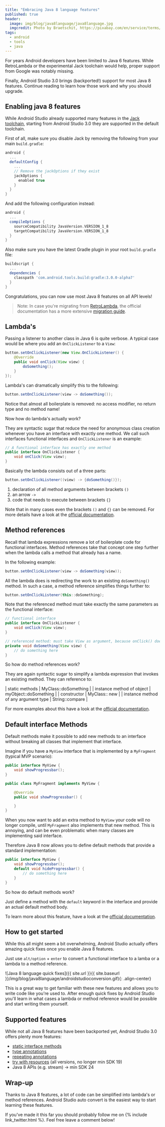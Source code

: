 ```yaml
---
title: "Embracing Java 8 language features"
published: true
header:
  image: img/blog/java8language/java8language.jpg
  imgcredit: Photo by Braetschit, https://pixabay.com/en/service/terms/#usage, cropped and added lambda
tags:
  - android
  - tools
  - java
---
```

For years Android developers have been limited to Java 6 features. While RetroLambda or the experimental Jack toolchain would help, proper support from Google was notably missing.

Finally, Android Studio 3.0 brings (backported!) support for most Java 8 features. Continue reading to learn how those work and why you should upgrade.

## Enabling java 8 features
While Android Studio already supported many features in the [Jack toolchain](https://developer.android.com/guide/platform/j8-jack.html), starting from Android Studio 3.0 they are supported in the default toolchain.

First of all, make sure you disable Jack by removing the following from your main `build.gradle`:

```groovy
android {
  ...
  defaultConfig {
    ...
    // Remove the jackOptions if they exist
    jackOptions {
      enabled true
    }
  }
}
```

And add the following configuration instead:

```groovy
android {
  ...
  compileOptions {
    sourceCompatibility JavaVersion.VERSION_1_8
    targetCompatibility JavaVersion.VERSION_1_8
  }
}
```

Also make sure you have the latest Gradle plugin in your root `build.gradle` file:

```groovy
buildscript {
  ...
  dependencies {
    classpath 'com.android.tools.build:gradle:3.0.0-alpha7'
  }
}
```

Congratulations, you can now use most Java 8 features on all API levels!

> Note: In case you're migrating from [RetroLambda](https://github.com/evant/gradle-retrolambda), the official documentation has a more extensive [migration guide](https://developer.android.com/studio/write/java8-support.html#migrate).

## Lambda's
Passing a listener to another class in Java 6 is quite verbose. A typical case would be where you add an `OnClickListener` to a `View`:

```java
button.setOnClickListener(new View.OnClickListener() {
    @Override
    public void onClick(View view) {
        doSomething();
    }
});
```

Lambda's can dramatically simplify this to the following:

```java
button.setOnClickListener(view -> doSomething());
```

Notice that almost all boilerplate is removed: no access modifier, no return type and no method name!

Now how do lambda's actually work?

They are syntactic sugar that reduce the need for anonymous class creation whenever you have an interface with exactly one method. We call such interfaces functional interfaces and `OnClickListener` is an example:

```java
// A functional interface has exactly one method
public interface OnClickListener {
    void onClick(View view);
}
```

Basically the lambda consists out of a three parts:

```java
button.setOnClickListener((view) -> {doSomething()});
```

1. declaration of all method arguments between brackets `()`
2. an arrow `->`
3. code that needs to execute between brackets `{}`

Note that in many cases even the brackets `()` and `{}` can be removed. For more details have a look at the [official documentation](https://docs.oracle.com/javase/tutorial/java/javaOO/lambdaexpressions.html).

## Method references
Recall that lambda expressions remove a lot of boilerplate code for functional interfaces. Method references take that concept one step further when the lambda calls a method that already has a name.

In the following example:

```java
button.setOnClickListener(view -> doSomething(view));
```
All the lambda does is redirecting the work to an existing `doSomething()` method. In such a case, a method reference simplifies things further to:

```java
button.setOnClickListener(this::doSomething);
```

Note that the referenced method must take exactly the same parameters as the functional interface:

```java
// functional interface
public interface OnClickListener {
    void onClick(View view);
}

// referenced method: must take View as argument, because onClick() does
private void doSomething(View view) {
    // do something here
}
```

So how do method references work?

They are again syntactic sugar to simplify a lambda expression that invokes an existing method. They can reference to:

| static methods | MyClass::doSomething |
| instance method of object | myObject::doSomething |
| constructor | MyClass:: new |
| instance method of any argument type | String::compare |

For more examples about this have a look at the [official documentation](https://docs.oracle.com/javase/tutorial/java/javaOO/methodreferences.html).

## Default interface Methods
Default methods make it possible to add new methods to an interface without breaking all classes that implement that interface.

Imagine if you have a `MyView` interface that is implemented by a `MyFragment` (typical MVP scenario):

```java
public interface MyView {
    void showProgressbar();
}

public class MyFragment implements MyView {

    @Override
    public void showProgressbar() {

    }
}
```

When you now want to add an extra method to `MyView` your code will no longer compile, until `MyFragment` also implements that new method. This is annoying, and can be even problematic when many classes are implementing said interface.

Therefore Java 8 now allows you to define default methods that provide a standard implementation:

```java
public interface MyView {
    void showProgressbar();
    default void hideProgressbar() {
        // do something here
    }
}
```

So how do default methods work?

Just define a method with the `default` keyword in the interface and provide an actual default method body.

To learn more about this feature, have a look at the [official documentation](https://docs.oracle.com/javase/tutorial/java/IandI/defaultmethods.html).

## How to get started
While this all might seem a bit overwhelming, Android Studio actually offers amazing quick fixes once you enable Java 8 features.

Just use `alt/option` + `enter` to convert a functional interface to a lamba or a lambda to a method reference.

![Java 8 language quick fixes]({{ site.url }}{{ site.baseurl }}/img/blog/java8language/androidstudioconversion.gif){: .align-center}

This is a great way to get familiar with these new features and allows you to write code like you're used to. After enough quick fixes by Android Studio you'll learn in what cases a lambda or method reference would be possible and start writing them yourself.

## Supported features
While not all Java 8 features have been backported yet, Android Studio 3.0 offers plenty more features:

* [static interface methods](https://docs.oracle.com/javase/tutorial/java/IandI/defaultmethods.html)
* [type annotations](https://docs.oracle.com/javase/tutorial/java/annotations/type_annotations.html)
* [repeating annotations](https://docs.oracle.com/javase/tutorial/java/annotations/repeating.html)
* [try with resources](https://docs.oracle.com/javase/tutorial/essential/exceptions/tryResourceClose.html) (all versions, no longer min SDK 19)
* Java 8 APIs (e.g. stream) -> min SDK 24

## Wrap-up
Thanks to Java 8 features, a lot of code can be simplified into lambda's or method references. Android Studio auto convert is the easiest way to start learning these features.

If you've made it this far you should probably follow me on {% include link_twitter.html %}. Feel free leave a comment below!
